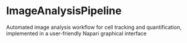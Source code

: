 # ImageAnalysisPipeline
 Automated image analysis workflow for cell tracking and quantification, implemented in a user-friendly Napari graphical interface
